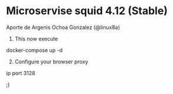 # Microservise squid 4.12 (Stable)

Aporte de Argenis Ochoa Gonzalez (@linux8a)

1. This now execute

docker-compose up -d


2. Configure your browser proxy

ip port 3128


;)
